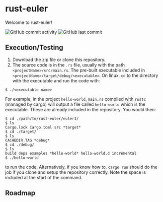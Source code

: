 # rust-euler
Welcome to rust-euler!

![GitHub commit activity](https://img.shields.io/github/commit-activity/t/edamame-maru/rust-euler)
![GitHub last commit](https://img.shields.io/github/last-commit/edamame-maru/rust-euler)

## Execution/Testing

1. Download the zip file or clone this repository.
2. The source code is in the ```.rs``` file, usually with the path ```<projectName>/src/main.rs```. The pre-built executable included in ```<projectName>/target/debug/<executable>```. On linux, ```cd``` to the directory with the executable and run the code with:

```
$ ./<executable name>
```
For example, in the project ```hello-world```, ```main.rs``` compiled with ```rustc``` (managed by cargo) will output a file called ```hello-world``` which is the executable. These are already included in the repository. You would then:

```
$ cd ./path/to/rust-euler/euler1/
$ ls
Cargo.lock Cargo.toml src *target*
$ cd ./target/
$ ls
CACHEDIR.TAG *debug*
$ cd ./debug/
$ ls
build deps examples *hello-world* hello-world.d incremental
$ ./hello-world
```
to run the code. Alternatively, if you know how to, ```cargo run``` should do the job if you clone and setup the repository correctly.
Note the space is included at the start of the command.

## Roadmap
